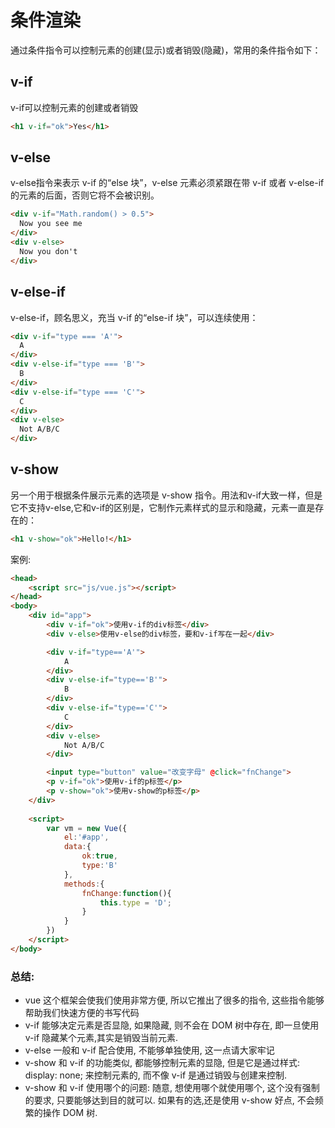 # 条件渲染

通过条件指令可以控制元素的创建(显示)或者销毁(隐藏)，常用的条件指令如下：

## v-if

v-if可以控制元素的创建或者销毁

```html
<h1 v-if="ok">Yes</h1>
```





## v-else

v-else指令来表示 v-if 的“else 块”，v-else 元素必须紧跟在带 v-if 或者 v-else-if 的元素的后面，否则它将不会被识别。

```html
<div v-if="Math.random() > 0.5">
  Now you see me
</div>
<div v-else>
  Now you don't
</div>
```





## v-else-if

v-else-if，顾名思义，充当 v-if 的“else-if 块”，可以连续使用：

```html
<div v-if="type === 'A'">
  A
</div>
<div v-else-if="type === 'B'">
  B
</div>
<div v-else-if="type === 'C'">
  C
</div>
<div v-else>
  Not A/B/C
</div>
```

## v-show

另一个用于根据条件展示元素的选项是 v-show 指令。用法和v-if大致一样，但是它不支持v-else,它和v-if的区别是，它制作元素样式的显示和隐藏，元素一直是存在的：

```html
<h1 v-show="ok">Hello!</h1>
```



案例: 

```html
<head>
    <script src="js/vue.js"></script>
</head>
<body>
    <div id="app">
        <div v-if="ok">使用v-if的div标签</div>
        <div v-else>使用v-else的div标签，要和v-if写在一起</div>

        <div v-if="type=='A'">
            A
        </div>
        <div v-else-if="type=='B'">
            B
        </div>
        <div v-else-if="type=='C'">
            C
        </div>
        <div v-else>
            Not A/B/C
        </div>

        <input type="button" value="改变字母" @click="fnChange">
        <p v-if="ok">使用v-if的p标签</p>
        <p v-show="ok">使用v-show的p标签</p>
    </div>
    
    <script>
        var vm = new Vue({
            el:'#app',
            data:{
                ok:true,
                type:'B'
            },
            methods:{
                fnChange:function(){
                    this.type = 'D';
                }
            }
        })
    </script>
</body>
```



### 总结: 

- vue 这个框架会使我们使用非常方便, 所以它推出了很多的指令, 这些指令能够帮助我们快速方便的书写代码
- v-if  能够决定元素是否显隐, 如果隐藏, 则不会在 DOM 树中存在, 即一旦使用 v-if   隐藏某个元素,其实是销毁当前元素.
- v-else  一般和 v-if 配合使用, 不能够单独使用, 这一点请大家牢记
- v-show  和 v-if 的功能类似, 都能够控制元素的显隐, 但是它是通过样式: display: none;  来控制元素的, 而不像 v-if 是通过销毁与创建来控制.
- v-show  和 v-if  使用哪个的问题:  随意, 想使用哪个就使用哪个, 这个没有强制的要求, 只要能够达到目的就可以. 如果有的选,还是使用 v-show 好点, 不会频繁的操作 DOM 树.